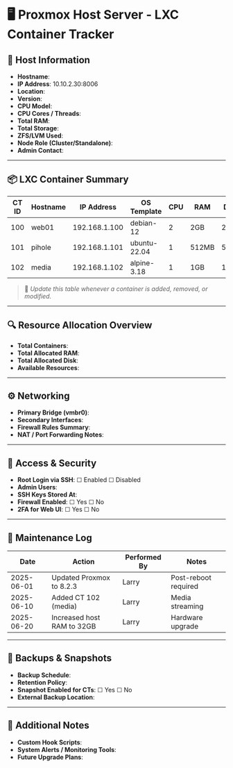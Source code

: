 # 🖥️ Proxmox Host Server - LXC Container Tracker

## 🧾 Host Information
- **Hostname**:  
- **IP Address**:  10.10.2.30:8006
- **Location**:  
- **Version**:  
- **CPU Model**:  
- **CPU Cores / Threads**:  
- **Total RAM**:  
- **Total Storage**:  
- **ZFS/LVM Used**:  
- **Node Role (Cluster/Standalone)**:  
- **Admin Contact**:  

---

## 📦 LXC Container Summary

| CT ID | Hostname | IP Address | OS Template | CPU | RAM | Disk | Status | Notes |
|-------|----------|------------|-------------|-----|-----|------|--------|-------|
| 100   | web01     | 192.168.1.100 | debian-12   | 2   | 2GB | 20GB | Running | Web Server |
| 101   | pihole    | 192.168.1.101 | ubuntu-22.04| 1   | 512MB| 5GB  | Stopped | DNS Filter |
| 102   | media     | 192.168.1.102 | alpine-3.18 | 1   | 1GB | 15GB | Running | Jellyfin |

> 🔄 _Update this table whenever a container is added, removed, or modified._

---

## 🔍 Resource Allocation Overview

- **Total Containers**:  
- **Total Allocated RAM**:  
- **Total Allocated Disk**:  
- **Available Resources**:  

---

## ⚙️ Networking

- **Primary Bridge (vmbr0)**:  
- **Secondary Interfaces**:  
- **Firewall Rules Summary**:  
- **NAT / Port Forwarding Notes**:  

---

## 🔐 Access & Security

- **Root Login via SSH**: ☐ Enabled ☐ Disabled  
- **Admin Users**:  
- **SSH Keys Stored At**:  
- **Firewall Enabled**: ☐ Yes ☐ No  
- **2FA for Web UI**: ☐ Yes ☐ No  

---

## 🧰 Maintenance Log

| Date       | Action                       | Performed By | Notes |
|------------|------------------------------|--------------|-------|
| 2025-06-01 | Updated Proxmox to 8.2.3     | Larry        | Post-reboot required |
| 2025-06-10 | Added CT 102 (media)         | Larry        | Media streaming |
| 2025-06-20 | Increased host RAM to 32GB   | Larry        | Hardware upgrade |

---

## 📁 Backups & Snapshots

- **Backup Schedule**:  
- **Retention Policy**:  
- **Snapshot Enabled for CTs**: ☐ Yes ☐ No  
- **External Backup Location**:  

---

## 📝 Additional Notes

- **Custom Hook Scripts**:  
- **System Alerts / Monitoring Tools**:  
- **Future Upgrade Plans**:  

<!--stackedit_data:
eyJoaXN0b3J5IjpbMTU3NTE0NDY5MF19
-->